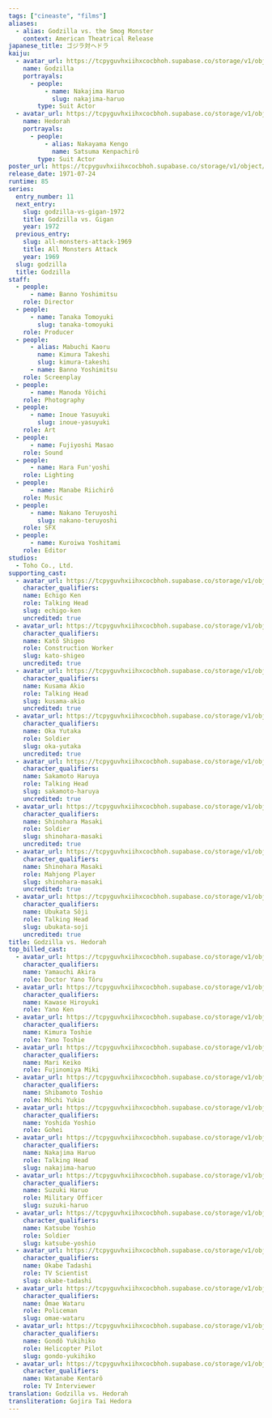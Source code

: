 ```yaml
---
tags: ["cineaste", "films"]
aliases:
  - alias: Godzilla vs. the Smog Monster
    context: American Theatrical Release
japanese_title: ゴジラ対ヘドラ
kaiju:
  - avatar_url: https://tcpyguvhxiihxcocbhoh.supabase.co/storage/v1/object/public/godzilla-cineaste-public/content/films/godzilla-vs-hedorah-1971/kaiju-avatars/haruo-nakajima-0.jpg?t=2023-09-04T02%3A19%3A50.165Z
    name: Godzilla
    portrayals:
      - people:
          - name: Nakajima Haruo
            slug: nakajima-haruo
        type: Suit Actor
  - avatar_url: https://tcpyguvhxiihxcocbhoh.supabase.co/storage/v1/object/public/godzilla-cineaste-public/content/films/godzilla-vs-hedorah-1971/kaiju-avatars/kenpachiro-satsuma-0.jpg?t=2023-09-04T02%3A19%3A54.042Z
    name: Hedorah
    portrayals:
      - people:
          - alias: Nakayama Kengo
            name: Satsuma Kenpachirô
        type: Suit Actor
poster_url: https://tcpyguvhxiihxcocbhoh.supabase.co/storage/v1/object/public/godzilla-cineaste-public/content/films/godzilla-vs-hedorah-1971/posters/godzilla-vs-hedorah-1971.jpg
release_date: 1971-07-24
runtime: 85
series:
  entry_number: 11
  next_entry:
    slug: godzilla-vs-gigan-1972
    title: Godzilla vs. Gigan
    year: 1972
  previous_entry:
    slug: all-monsters-attack-1969
    title: All Monsters Attack
    year: 1969
  slug: godzilla
  title: Godzilla
staff:
  - people:
      - name: Banno Yoshimitsu
    role: Director
  - people:
      - name: Tanaka Tomoyuki
        slug: tanaka-tomoyuki
    role: Producer
  - people:
      - alias: Mabuchi Kaoru
        name: Kimura Takeshi
        slug: kimura-takeshi
      - name: Banno Yoshimitsu
    role: Screenplay
  - people:
      - name: Manoda Yôichi
    role: Photography
  - people:
      - name: Inoue Yasuyuki
        slug: inoue-yasuyuki
    role: Art
  - people:
      - name: Fujiyoshi Masao
    role: Sound
  - people:
      - name: Hara Fun'yoshi
    role: Lighting
  - people:
      - name: Manabe Riichirô
    role: Music
  - people:
      - name: Nakano Teruyoshi
        slug: nakano-teruyoshi
    role: SFX
  - people:
      - name: Kuroiwa Yoshitami
    role: Editor
studios:
  - Toho Co., Ltd.
supporting_cast:
  - avatar_url: https://tcpyguvhxiihxcocbhoh.supabase.co/storage/v1/object/public/godzilla-cineaste-public/content/films/godzilla-vs-hedorah-1971/cast-avatars/ken-echigo-0.jpg
    character_qualifiers:
    name: Echigo Ken
    role: Talking Head
    slug: echigo-ken
    uncredited: true
  - avatar_url: https://tcpyguvhxiihxcocbhoh.supabase.co/storage/v1/object/public/godzilla-cineaste-public/content/films/godzilla-vs-hedorah-1971/cast-avatars/shigeo-kato-0.jpg
    character_qualifiers:
    name: Katô Shigeo
    role: Construction Worker
    slug: kato-shigeo
    uncredited: true
  - avatar_url: https://tcpyguvhxiihxcocbhoh.supabase.co/storage/v1/object/public/godzilla-cineaste-public/content/films/godzilla-vs-hedorah-1971/cast-avatars/akio-kusama-0.jpg
    character_qualifiers:
    name: Kusama Akio
    role: Talking Head
    slug: kusama-akio
    uncredited: true
  - avatar_url: https://tcpyguvhxiihxcocbhoh.supabase.co/storage/v1/object/public/godzilla-cineaste-public/content/films/godzilla-vs-hedorah-1971/cast-avatars/yutaka-oka-0.jpg
    character_qualifiers:
    name: Oka Yutaka
    role: Soldier
    slug: oka-yutaka
    uncredited: true
  - avatar_url: https://tcpyguvhxiihxcocbhoh.supabase.co/storage/v1/object/public/godzilla-cineaste-public/content/films/godzilla-vs-hedorah-1971/cast-avatars/haruya-sakamoto-0.jpg
    character_qualifiers:
    name: Sakamoto Haruya
    role: Talking Head
    slug: sakamoto-haruya
    uncredited: true
  - avatar_url: https://tcpyguvhxiihxcocbhoh.supabase.co/storage/v1/object/public/godzilla-cineaste-public/content/films/godzilla-vs-hedorah-1971/cast-avatars/masaki-shinohara-1.jpg
    character_qualifiers:
    name: Shinohara Masaki
    role: Soldier
    slug: shinohara-masaki
    uncredited: true
  - avatar_url: https://tcpyguvhxiihxcocbhoh.supabase.co/storage/v1/object/public/godzilla-cineaste-public/content/films/godzilla-vs-hedorah-1971/cast-avatars/masaki-shinohara-0.jpg
    character_qualifiers:
    name: Shinohara Masaki
    role: Mahjong Player
    slug: shinohara-masaki
    uncredited: true
  - avatar_url: https://tcpyguvhxiihxcocbhoh.supabase.co/storage/v1/object/public/godzilla-cineaste-public/content/films/godzilla-vs-hedorah-1971/cast-avatars/soji-ubukata-0.jpg
    character_qualifiers:
    name: Ubukata Sôji
    role: Talking Head
    slug: ubukata-soji
    uncredited: true
title: Godzilla vs. Hedorah
top_billed_cast:
  - avatar_url: https://tcpyguvhxiihxcocbhoh.supabase.co/storage/v1/object/public/godzilla-cineaste-public/content/films/godzilla-vs-hedorah-1971/cast-avatars/akira-yamauchi-0.jpg
    character_qualifiers:
    name: Yamauchi Akira
    role: Doctor Yano Tôru
  - avatar_url: https://tcpyguvhxiihxcocbhoh.supabase.co/storage/v1/object/public/godzilla-cineaste-public/content/films/godzilla-vs-hedorah-1971/cast-avatars/hiroyuki-kawase-0.jpg
    character_qualifiers:
    name: Kawase Hiroyuki
    role: Yano Ken
  - avatar_url: https://tcpyguvhxiihxcocbhoh.supabase.co/storage/v1/object/public/godzilla-cineaste-public/content/films/godzilla-vs-hedorah-1971/cast-avatars/toshie-kimura-0.jpg
    character_qualifiers:
    name: Kimura Toshie
    role: Yano Toshie
  - avatar_url: https://tcpyguvhxiihxcocbhoh.supabase.co/storage/v1/object/public/godzilla-cineaste-public/content/films/godzilla-vs-hedorah-1971/cast-avatars/keiko-mari-0.jpg
    character_qualifiers:
    name: Mari Keiko
    role: Fujinomiya Miki
  - avatar_url: https://tcpyguvhxiihxcocbhoh.supabase.co/storage/v1/object/public/godzilla-cineaste-public/content/films/godzilla-vs-hedorah-1971/cast-avatars/toshio-shibamoto-0.jpg
    character_qualifiers:
    name: Shibamoto Toshio
    role: Môchi Yukio
  - avatar_url: https://tcpyguvhxiihxcocbhoh.supabase.co/storage/v1/object/public/godzilla-cineaste-public/content/films/godzilla-vs-hedorah-1971/cast-avatars/yoshio-yoshida-0.jpg
    character_qualifiers:
    name: Yoshida Yoshio
    role: Gohei
  - avatar_url: https://tcpyguvhxiihxcocbhoh.supabase.co/storage/v1/object/public/godzilla-cineaste-public/content/films/godzilla-vs-hedorah-1971/cast-avatars/haruo-nakajima-1.jpg
    character_qualifiers:
    name: Nakajima Haruo
    role: Talking Head
    slug: nakajima-haruo
  - avatar_url: https://tcpyguvhxiihxcocbhoh.supabase.co/storage/v1/object/public/godzilla-cineaste-public/content/films/godzilla-vs-hedorah-1971/cast-avatars/haruo-suzuki-0.jpg
    character_qualifiers:
    name: Suzuki Haruo
    role: Military Officer
    slug: suzuki-haruo
  - avatar_url: https://tcpyguvhxiihxcocbhoh.supabase.co/storage/v1/object/public/godzilla-cineaste-public/content/films/godzilla-vs-hedorah-1971/cast-avatars/yoshio-katsube-0.jpg
    character_qualifiers:
    name: Katsube Yoshio
    role: Soldier
    slug: katsube-yoshio
  - avatar_url: https://tcpyguvhxiihxcocbhoh.supabase.co/storage/v1/object/public/godzilla-cineaste-public/content/films/godzilla-vs-hedorah-1971/cast-avatars/tadashi-okabe-0.jpg
    character_qualifiers:
    name: Okabe Tadashi
    role: TV Scientist
    slug: okabe-tadashi
  - avatar_url: https://tcpyguvhxiihxcocbhoh.supabase.co/storage/v1/object/public/godzilla-cineaste-public/content/films/godzilla-vs-hedorah-1971/cast-avatars/wataru-omae-0.jpg
    character_qualifiers:
    name: Ômae Wataru
    role: Policeman
    slug: omae-wataru
  - avatar_url: https://tcpyguvhxiihxcocbhoh.supabase.co/storage/v1/object/public/godzilla-cineaste-public/content/films/godzilla-vs-hedorah-1971/cast-avatars/yukihiko-gondo-0.jpg
    character_qualifiers:
    name: Gondô Yukihiko
    role: Helicopter Pilot
    slug: gondo-yukihiko
  - avatar_url: https://tcpyguvhxiihxcocbhoh.supabase.co/storage/v1/object/public/godzilla-cineaste-public/content/films/godzilla-vs-hedorah-1971/cast-avatars/kentaro-watanabe-0.jpg
    character_qualifiers:
    name: Watanabe Kentarô
    role: TV Interviewer
translation: Godzilla vs. Hedorah
transliteration: Gojira Tai Hedora
---
```

